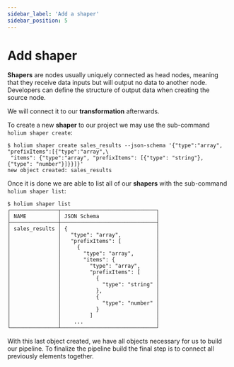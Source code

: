 ```yaml
---
sidebar_label: 'Add a shaper'
sidebar_position: 5
---
```


# Add shaper

**Shapers** are nodes usually uniquely connected as head nodes, meaning that they receive 
data inputs but will output no data to another node. Developers can define the structure of output 
data when creating the source node.

We will connect it to our **transformation** afterwards.

To create a new **shaper** to our project we may use the sub-command `holium shaper create`:

```shell
$ holium shaper create sales_results --json-schema '{"type":"array", "prefixItems":[{"type":"array",\
 "items": {"type":"array", "prefixItems": [{"type": "string"}, {"type": "number"}]}}]}'
new object created: sales_results
```

Once it is done we are able to list all of our **shapers** with the sub-command `holium shaper list`:

```shell
$ holium shaper list
┌───────────────┬──────────────────────────────┐ 
│ NAME          │ JSON Schema                  │
├───────────────┼──────────────────────────────┤
│ sales_results │ {                            │
│               │   "type": "array",           │
│               │   "prefixItems": [           │
│               │     {                        │
│               │       "type": "array",       │
│               │       "items": {             │
│               │         "type": "array",     │
│               │         "prefixItems": [     │
│               │           {                  │
│               │             "type": "string" │
│               │           },                 │
│               │           {                  │
│               │             "type": "number" │
│               │           }                  │
│               │         ]                    │
│               │    ...                       │
└───────────────┴──────────────────────────────┘
```

With this last object created, we have all objects necessary for us to build our pipeline. To finalize the 
pipeline build the final step is to connect all previously elements together.


